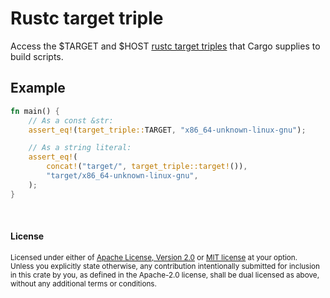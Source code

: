 Rustc target triple
===================

Access the $TARGET and $HOST [rustc target triples][platform support] that Cargo
supplies to build scripts.

[platform support]: https://doc.rust-lang.org/rustc/platform-support.html

## Example

```rust
fn main() {
    // As a const &str:
    assert_eq!(target_triple::TARGET, "x86_64-unknown-linux-gnu");

    // As a string literal:
    assert_eq!(
        concat!("target/", target_triple::target!()),
        "target/x86_64-unknown-linux-gnu",
    );
}
```

<br>

#### License

<sup>
Licensed under either of <a href="LICENSE-APACHE">Apache License, Version
2.0</a> or <a href="LICENSE-MIT">MIT license</a> at your option.
</sup>

<br>

<sub>
Unless you explicitly state otherwise, any contribution intentionally submitted
for inclusion in this crate by you, as defined in the Apache-2.0 license, shall
be dual licensed as above, without any additional terms or conditions.
</sub>
